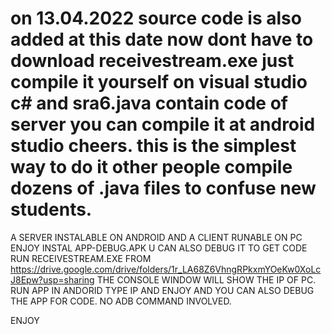 # on 13.04.2022 source code is also added at this date now dont have to download receivestream.exe just compile it yourself on visual studio c# and sra6.java contain code of server you can compile it at android studio cheers. this is the simplest way to do it other people compile dozens of .java files to confuse new students.

A SERVER INSTALABLE ON ANDROID AND A CLIENT RUNABLE ON PC ENJOY
INSTAL APP-DEBUG.APK U CAN ALSO DEBUG IT TO GET CODE
RUN RECEIVESTREAM.EXE FROM https://drive.google.com/drive/folders/1r_LA68Z6VhngRPkxmYOeKw0XoLcJ8Epw?usp=sharing
THE CONSOLE WINDOW WILL SHOW THE IP OF PC. RUN APP IN ANDORID TYPE IP AND ENJOY AND YOU CAN ALSO DEBUG THE APP FOR CODE.
NO ADB COMMAND INVOLVED.

ENJOY
